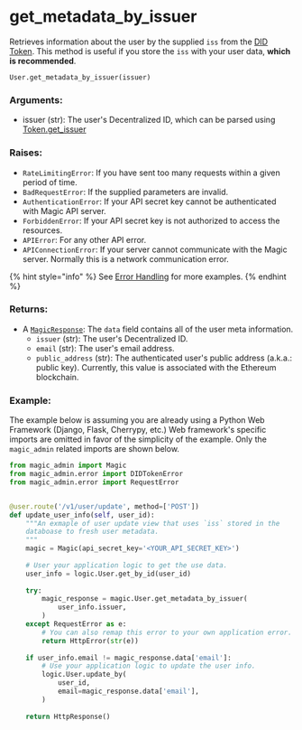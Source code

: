 # get\_metadata\_by\_issuer

Retrieves information about the user by the supplied `iss` from the [DID Token](../../../../../tutorials/decentralized-id.md). This method is useful if you store the `iss` with your user data, **which is recommended**.

```text
User.get_metadata_by_issuer(issuer)
```

### Arguments:

* issuer \(str\): The user's Decentralized ID, which can be parsed using [Token.get\_issuer](../python-token/get_issuer.md)

### Raises:

* `RateLimitingError`: If you have sent too many requests within a given period of time.
* `BadRequestError`: If the supplied parameters are invalid.
* `AuthenticationError`: If your API secret key cannot be authenticated with Magic API server.
* `ForbiddenError`:  If your API secret key is not authorized to access the resources.
* `APIError`: For any other API error.
* `APIConnectionError`: If your server cannot communicate with the Magic server. Normally this is a network communication error.

{% hint style="info" %}
See [Error Handling](../../python-response-and-error-handling.md) for more examples.
{% endhint %}

### Returns:

* A [`MagicResponse`](../../python-response-and-error-handling.md#magicresponse): The `data` field contains all of the user meta information.
  * `issuer` \(str\): The user's Decentralized ID.
  * `email` \(str\): The user's email address.
  * `public_address` \(str\): The authenticated user's public address \(a.k.a.: public key\). Currently, this value is associated with the Ethereum blockchain.

### Example:

The example below is assuming you are already using a Python Web Framework \(Django, Flask, Cherrypy, etc.\)  Web framework's specific imports are omitted in favor of the simplicity of the example. Only the `magic_admin` related imports are shown below.

```python
from magic_admin import Magic
from magic_admin.error import DIDTokenError
from magic_admin.error import RequestError


@user.route('/v1/user/update', method=['POST'])
def update_user_info(self, user_id):
    """An exmaple of user update view that uses `iss` stored in the
    databoase to fresh user metadata.
    """
    magic = Magic(api_secret_key='<YOUR_API_SECRET_KEY>')
    
    # User your application logic to get the use data.
    user_info = logic.User.get_by_id(user_id)
    
    try:
        magic_response = magic.User.get_metadata_by_issuer(
            user_info.issuer,
        )
    except RequestError as e:
        # You can also remap this error to your own application error.
        return HttpError(str(e))
    
    if user_info.email != magic_response.data['email']:
        # Use your application logic to update the user info.
        logic.User.update_by(
            user_id,
            email=magic_response.data['email'],
        )
    
    return HttpResponse()
```

